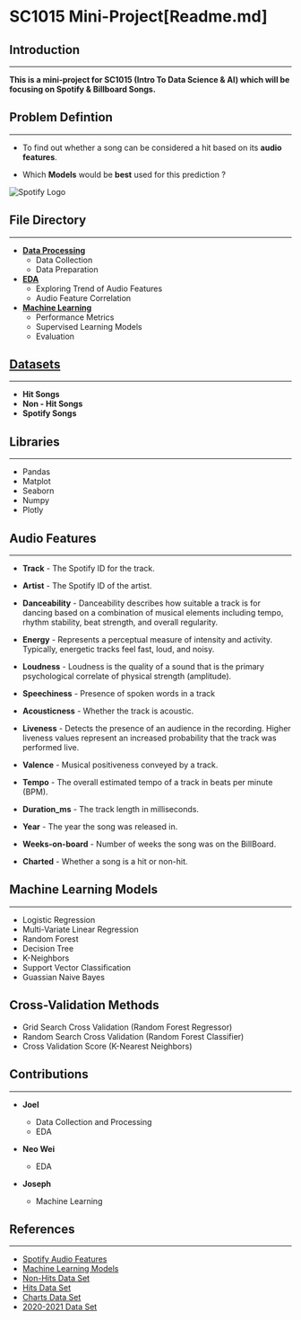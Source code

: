 # **SC1015 Mini-Project**[Readme.md]

## **Introduction**
---------
**This is a mini-project for SC1015 (Intro To Data Science & AI) which will be focusing on Spotify & Billboard
Songs.**  


## Problem Defintion 
--------------
* To find out whether a song can be considered a hit based on its **audio features**. 
 
* Which **Models** would be **best** used for this prediction ? 

![Spotify Logo](https://i.pinimg.com/originals/49/fd/2a/49fd2a48daacf595d3916bf21d4222c8.png)

## **File Directory**
--------
* [**Data Processing** ](https://github.com/joedav98/SC1015_SC18_SpotifyRepo/blob/main/spotify_data_preparation.ipynb "spotify_data_preparation.ipynb")
  * Data Collection 
  * Data Preparation
* [**EDA**](https://github.com/joedav98/SC1015_SC18_SpotifyRepo/blob/main/spotify_eda.ipynb "spotify_eda.ipynb")
  * Exploring Trend of Audio Features
  * Audio Feature Correlation
* [**Machine Learning**](https://github.com/joedav98/SC1015_SC18_SpotifyRepo/blob/main/spotify_machine_learning.ipynb"spotify_machine_learning.ipynb")
  * Performance Metrics
  * Supervised Learning Models
  * Evaluation


## [**Datasets**](https://github.com/joedav98/SC1015_SC18_SpotifyRepo/tree/main/data)
-----
* **Hit Songs**
* **Non - Hit Songs**
* **Spotify Songs**

## **Libraries**
--------
* Pandas
* Matplot
* Seaborn
* Numpy
* Plotly

## **Audio Features** 
----------
* **Track** - The Spotify ID for the track.
  
* **Artist** - The Spotify ID of the artist.
  
* **Danceability** - Danceability describes how suitable a track is for dancing based on a combination of musical elements including tempo, rhythm stability, beat strength, and overall regularity. 
  
* **Energy** - Represents a perceptual measure of intensity and activity. Typically, energetic tracks feel fast, loud, and noisy.
  
* **Loudness** - Loudness is the quality of a sound that is the primary psychological correlate of physical strength (amplitude). 
  
* **Speechiness** - Presence of spoken words in a track
  
* **Acousticness** - Whether the track is acoustic.
  
* **Liveness** - Detects the presence of an audience in the recording. Higher liveness values represent an increased probability that the track was performed live. 
  
* **Valence** - Musical positiveness conveyed by a track.
* **Tempo** - The overall estimated tempo of a track in beats per minute (BPM). 
  
* **Duration_ms** - The track length in milliseconds.
  
* **Year** - The year the song was released in. 
  
* **Weeks-on-board** - Number of weeks the song was on the BillBoard.
  
* **Charted** - Whether a song is a hit or non-hit.


## **Machine Learning Models**
---------------------
* Logistic Regression
* Multi-Variate Linear Regression
* Random Forest
* Decision Tree
* K-Neighbors
* Support Vector Classification
* Guassian Naive Bayes 

## **Cross-Validation Methods**
* Grid Search Cross Validation (Random Forest Regressor)
* Random Search Cross Validation (Random Forest Classifier)
* Cross Validation Score (K-Nearest Neighbors)

## **Contributions**
----------
* **Joel**
  * Data Collection and Processing
  * EDA
 
* **Neo Wei**
  * EDA
  
* **Joseph**
  * Machine Learning

## **References**
---------
* [Spotify Audio Features](https://developer.spotify.com/documentation/web-api/reference/#/operations/get-several-audio-features)
* [Machine Learning Models](https://scikit-learn.org/stable/)
* [Non-Hits Data Set](https://www.kaggle.com/datasets/luckey01/test-data-set)
* [Hits Data Set](https://www.kaggle.com/datasets/theoverman/the-spotify-hit-predictor-dataset)
* [Charts Data Set](https://www.kaggle.com/datasets/dhruvildave/spotify-charts)
* [2020-2021 Data Set](https://www.kaggle.com/datasets/sashankpillai/spotify-top-200-charts-20202021)

